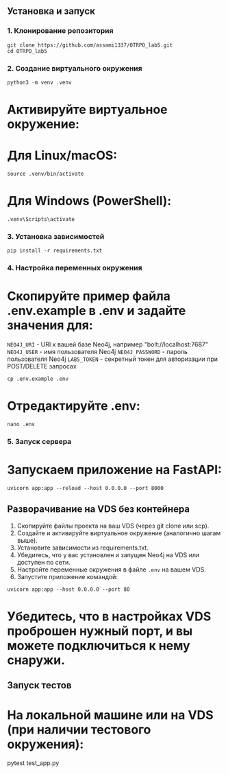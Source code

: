 ## Установка и запуск

### 1. Клонирование репозитория
```
git clone https://github.com/assami1337/OTRPO_lab5.git
cd OTRPO_lab5
```
### 2. Создание виртуального окружения
```
python3 -m venv .venv
```
# Активируйте виртуальное окружение:
# Для Linux/macOS:
```
source .venv/bin/activate
```
# Для Windows (PowerShell):
```
.venv\Scripts\activate
```
### 3. Установка зависимостей
```
pip install -r requirements.txt
```
### 4. Настройка переменных окружения
# Скопируйте пример файла .env.example в .env и задайте значения для:
 `NEO4J_URI` - URI к вашей базе Neo4j, например "bolt://localhost:7687"
 `NEO4J_USER` - имя пользователя Neo4j
 `NEO4J_PASSWORD` - пароль пользователя Neo4j
 `LAB5_TOKEN` - секретный токен для авторизации при POST/DELETE запросах
```
cp .env.example .env
```
# Отредактируйте .env:
```
nano .env
```
### 5. Запуск сервера
# Запускаем приложение на FastAPI:
```
uvicorn app:app --reload --host 0.0.0.0 --port 8000
```
## Разворачивание на VDS без контейнера

 1. Скопируйте файлы проекта на ваш VDS (через git clone или scp).
 2. Создайте и активируйте виртуальное окружение (аналогично шагам выше).
 3. Установите зависимости из requirements.txt.
 4. Убедитесь, что у вас установлен и запущен Neo4j на VDS или доступен по сети.
 5. Настройте переменные окружения в файле `.env` на вашем VDS.
 6. Запустите приложение командой:
```
uvicorn app:app --host 0.0.0.0 --port 80
```
# Убедитесь, что в настройках VDS проброшен нужный порт, и вы можете подключиться к нему снаружи.

## Запуск тестов
# На локальной машине или на VDS (при наличии тестового окружения):
pytest test_app.py
